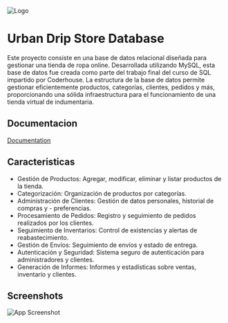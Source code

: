 
![Logo](https://pngimg.com/uploads/mysql/mysql_PNG31.png)


# Urban Drip Store Database

Este proyecto consiste en una base de datos relacional diseñada para gestionar una tienda de ropa online. Desarrollada utilizando MySQL, esta base de datos fue creada como parte del trabajo final del curso de SQL impartido por Coderhouse. La estructura de la base de datos permite gestionar eficientemente productos, categorías, clientes, pedidos y más, proporcionando una sólida infraestructura para el funcionamiento de una tienda virtual de indumentaria.


## Documentacion

[Documentation](https://linktodocumentation)


## Caracteristicas

- Gestión de Productos: Agregar, modificar, eliminar y listar productos de la tienda.
- Categorización: Organización de productos por categorías.
- Administración de Clientes: Gestión de datos personales, historial de compras y - preferencias.
- Procesamiento de Pedidos: Registro y seguimiento de pedidos realizados por los clientes.
- Seguimiento de Inventarios: Control de existencias y alertas de reabastecimiento.
- Gestión de Envíos: Seguimiento de envíos y estado de entrega.
- Autenticación y Seguridad: Sistema seguro de autenticación para administradores y clientes.
- Generación de Informes: Informes y estadísticas sobre ventas, inventario y clientes.


## Screenshots

![App Screenshot](https://drive.google.com/file/d/1hvCc9pgv882PbHK5mxVvjkUVXxYLw2Ee/view?usp=sharing)


